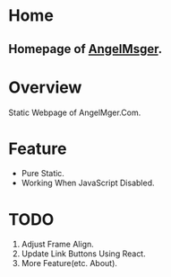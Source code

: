 # Home
Homepage of [AngelMsger](https://angelmsger.com).
---

# Overview
Static Webpage of AngelMger.Com.

# Feature
* Pure Static.
* Working When JavaScript Disabled.

# TODO
1. Adjust Frame Align.
2. Update Link Buttons Using React.
3. More Feature(etc. About).
